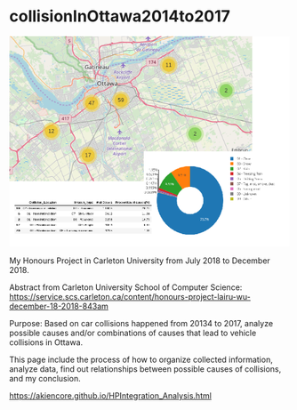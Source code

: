 # collisionInOttawa2014to2017

![alt text](https://github.com/akiencore/collisionInOttawa2014to2017/blob/master/HP_Abstract.png)

My Honours Project in Carleton University from July 2018 to December 2018. 

Abstract from Carleton University School of Computer Science: https://service.scs.carleton.ca/content/honours-project-lairu-wu-december-18-2018-843am


Purpose: Based on car collisions happened from 20134 to 2017, analyze possible causes and/or combinations of causes that lead to vehicle collisions in Ottawa. 


This page include the process of how to organize collected information, analyze data, find out relationships between possible causes of collisions, and my conclusion.

https://akiencore.github.io/HPIntegration_Analysis.html
